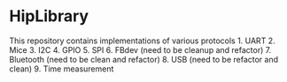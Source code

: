 # HipLibrary
This repository contains implementations of various protocols
	1. UART
	2. Mice
	3. I2C
	4. GPIO
	5. SPI
	6. FBdev (need to be cleanup and refactor)
	7. Bluetooth (need to be clean and refactor)
	8. USB (need to be refactor and clean)
	9. Time measurement
